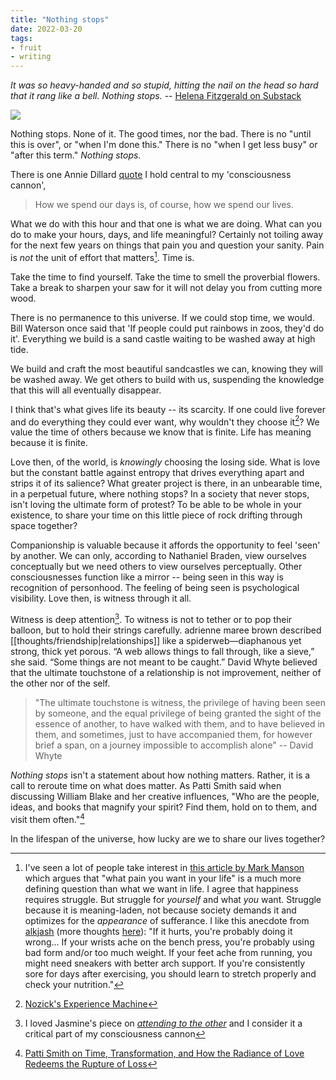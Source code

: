 ```yaml
---
title: "Nothing stops"
date: 2022-03-20
tags:
- fruit
- writing
---
```


*It was so heavy-handed and so stupid, hitting the nail on the head so hard that it rang like a bell. Nothing stops.* -- [Helena Fitzgerald on Substack](https://griefbacon.substack.com/p/nothing-stops?utm_source=url&curius=1294)

![](thoughts/images/Nothing%20Stops.png)

Nothing stops. None of it. The good times, nor the bad. There is no "until this is over", or "when I'm done this." There is no "when I get less busy" or "after this term." *Nothing stops.*

There is one Annie Dillard [quote](thoughts/quotes.md) I hold central to my 'consciousness cannon',

> How we spend our days is, of course, how we spend our lives. 

What we do with this hour and that one is what we are doing. What can you do to make your hours, days, and life meaningful? Certainly not toiling away for the next few years on things that pain you and question your sanity. Pain is *not* the unit of effort that matters[^4]. Time is.

Take the time to find yourself. Take the time to smell the proverbial flowers. Take a break to sharpen your saw for it will not delay you from cutting more wood.

There is no permanence to this universe. If we could stop time, we would. Bill Waterson once said that 'If people could put rainbows in zoos, they'd do it'. Everything we build is a sand castle waiting to be washed away at high tide.

We build and craft the most beautiful sandcastles we can, knowing they will be washed away. We get others to build with us, suspending the knowledge that this will all eventually disappear.

I think that's what gives life its beauty -- its scarcity. If one could live forever and do everything they could ever want, why wouldn't they choose it[^1]? We value the time of others because we know that is finite. Life has meaning because it is finite.

Love then, of the world, is *knowingly* choosing the losing side. What is love but the constant battle against entropy that drives everything apart and strips it of its salience? What greater project is there, in an unbearable time, in a perpetual future, where nothing stops? In a society that never stops, isn't loving the ultimate form of protest? To be able to be whole in your existence, to share your time on this little piece of rock drifting through space together?

Companionship is valuable because it affords the opportunity to feel 'seen' by another. We can only, according to Nathaniel Braden, view ourselves conceptually but we need others to view ourselves perceptually. Other consciousnesses function like a mirror -- being seen in this way is recognition of personhood. The feeling of being seen is psychological visibility. Love then, is witness through it all.

Witness is deep attention[^5]. To witness is not to tether or to pop their balloon, but to hold their strings carefully. adrienne maree brown described [[thoughts/friendship|relationships]] like a spiderweb—diaphanous yet strong, thick yet porous. “A web allows things to fall through, like a sieve,” she said. “Some things are not meant to be caught.” David Whyte believed that the ultimate touchstone of a relationship is not improvement, neither of the other nor of the self. 

> "The ultimate touchstone is witness, the privilege of having been seen by someone, and the equal privilege of being granted the sight of the essence of another, to have walked with them, and to have believed in them, and sometimes, just to have accompanied them, for however brief a span, on a journey impossible to accomplish alone" -- David Whyte

*Nothing stops* isn't a statement about how nothing matters. Rather, it is a call to reroute time on what does matter. As Patti Smith said when discussing William Blake and her creative influences, "Who are the people, ideas, and books that magnify your spirit? Find them, hold on to them, and visit them often."[^3]

In the lifespan of the universe, how lucky are we to share our lives together? 

[^1]: [Nozick's Experience Machine](thoughts/Nozick's%20Experience%20Machine.md)
[^2]: Bill Waterson
[^3]: [Patti Smith on Time, Transformation, and How the Radiance of Love Redeems the Rupture of Loss](https://www.themarginalian.org/2015/10/19/patti-smith-m-train-loss-time/)
[^4]: I've seen a lot of people take interest in [this article by Mark Manson](https://markmanson.net/question) which argues that "what pain you want in your life" is a much more defining question than what we want in life. I agree that happiness requires struggle. But struggle for *yourself* and what *you* want. Struggle because it is meaning-laden, not because society demands it and optimizes for the *appearance* of sufferance. I like this anecdote from [alkjash](https://www.lesswrong.com/posts/bx3gkHJehRCYZAF3r/pain-is-not-the-unit-of-effort) (more thoughts [here](thoughts/pain.md)): "If it hurts, you're probably doing it wrong... If your wrists ache on the bench press, you're probably using bad form and/or too much weight. If your feet ache from running, you might need sneakers with better arch support. If you're consistently sore for days after exercising, you should learn to stretch properly and check your nutrition."
[^5]: I loved Jasmine's piece on *[attending to the other](https://jasminewang.substack.com/p/attending-to-the-other)* and I consider it a critical part of my consciousness cannon